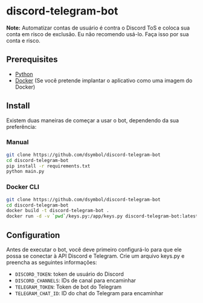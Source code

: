# discord-telegram-bot
**Note:**
Automatizar contas de usuário é contra o Discord ToS e coloca sua conta em risco de exclusão.
Eu não recomendo usá-lo. Faça isso por sua conta e risco.

## Prerequisites

- [Python](https://www.python.org/downloads/)
- [Docker](https://docs.docker.com/get-docker/) (Se você pretende implantar o aplicativo como uma imagem do Docker)

## Install

Existem duas maneiras de começar a usar o bot, dependendo da sua preferência:

### Manual

```bash
git clone https://github.com/dsymbol/discord-telegram-bot
cd discord-telegram-bot
pip install -r requirements.txt
python main.py
```

### Docker CLI

```bash
git clone https://github.com/dsymbol/discord-telegram-bot
cd discord-telegram-bot
docker build -t discord-telegram-bot .
docker run -d -v `pwd`/keys.py:/app/keys.py discord-telegram-bot:latest
```

## Configuration

Antes de executar o bot, você deve primeiro configurá-lo para que ele possa se conectar à API Discord e Telegram. Crie um arquivo keys.py e preencha as seguintes informações:

- `DISCORD_TOKEN`: token de usuário do Discord
- `DISCORD_CHANNELS`: IDs de canal para encaminhar
- `TELEGRAM_TOKEN`: Token de bot do Telegram
- `TELEGRAM_CHAT_ID`: ID do chat do Telegram para encaminhar
